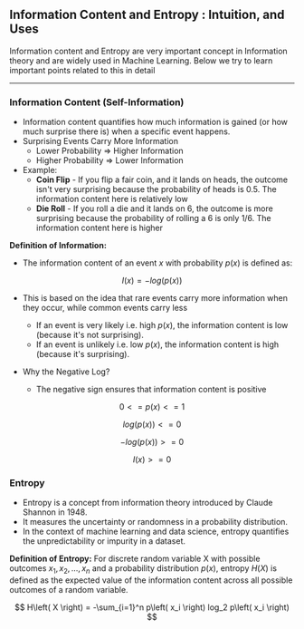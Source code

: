 ## Information Content and Entropy : Intuition, and Uses

Information content and Entropy are very important concept in Information theory and are widely used in Machine Learning. Below we try to learn important points related to this in detail

---

### Information Content (Self-Information)
- Information content quantifies how much information is gained (or how much surprise there is) when a specific event happens.
- Surprising Events Carry More Information
    - Lower Probability => Higher Information
    - Higher Probability => Lower Information
- Example:
    - **Coin Flip** - If you flip a fair coin, and it lands on heads, the outcome isn't very surprising because the probability of heads is 0.5. The information content here is relatively low
    - **Die Roll** - If you roll a die and it lands on 6, the outcome is more surprising because the probability of rolling a 6 is only $1/6$. The information content here is higher

**Definition of Information:**
- The information content of an event $x$ with probability $p(x)$ is defined as:

$$ 
I(x) = -log(p(x)) 
$$

- This is based on the idea that rare events carry more information when they occur, while common events carry less
    - If an event is very likely i.e. high $p(x)$, the information content is low (because it's not surprising).
    - If an event is unlikely i.e. low $p(x)$, the information content is high (because it's surprising).

- Why the Negative Log? 
    - The negative sign ensures that information content is positive

$$ 0 <= p(x) <= 1 $$

$$ log(p(x)) <= 0 $$

$$ -log(p(x)) >= 0 $$

$$ I(x) >= 0 $$

### Entropy

- Entropy is a concept from information theory introduced by Claude Shannon in 1948. 
- It measures the uncertainty or randomness in a probability distribution. 
- In the context of machine learning and data science, entropy quantifies the unpredictability or impurity in a dataset.

**Definition of Entropy:**
For discrete random variable X with possible outcomes $x_1, x_2, ..., x_n$ and a probability distribution $p(x)$, entropy $H(X)$ is defined as the expected value of the information content across all possible outcomes of a random variable.

$$
H\left( X \right) = -\sum_{i=1}^n p\left( x_i \right) log_2 p\left( x_i \right) 
$$


